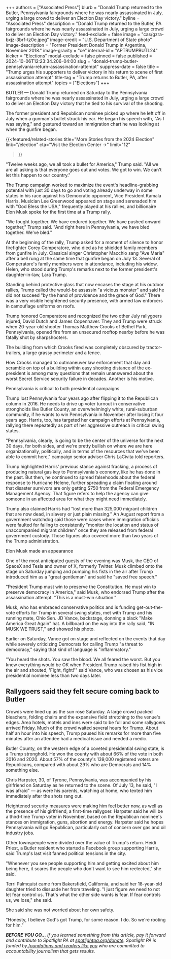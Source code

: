 +++
authors = ["Associated Press"]
blurb = "Donald Trump returned to the Butler, Pennsylvania fairgrounds where he was nearly assassinated in July, urging a large crowd to deliver an Election Day victory."
byline = "Associated Press"
description = "Donald Trump returned to the Butler, PA fairgrounds where he was nearly assassinated in July, urging a large crowd to deliver an Election Day victory."
feed-exclude = false
image = "cas/gzra-bxjz-3brf-tz0e.jpeg"
image-credit = "U.S. Department of State photo"
image-description = "Former President Donald Trump in Argentina, November 2018."
image-gravity = "ce"
internal-id = "APTRUMPBUTL24"
kicker = "Elections"
modal-exclude = false
pinned = false
published = 2024-10-06T12:23:34.206-04:00
slug = "donald-trump-butler-pennsylvania-return-assassination-attempt"
suppress-date = false
title = "Trump urges his supporters to deliver victory in his return to scene of first assassination attempt"
title-tag = "Trump returns to Butler, PA, after assassination attempt"
topics = ["Elections"]
+++

BUTLER — Donald Trump returned on Saturday to the Pennsylvania fairgrounds where he was nearly assassinated in July, urging a large crowd to deliver an Election Day victory that he tied to his survival of the shooting.

The former president and Republican nominee picked up where he left off in July when a gunman&#39;s bullet struck his ear. He began his speech with, &#34;As I was saying,&#34; and gestured toward an immigration chart he was looking at when the gunfire began.

{{<featured/related-stories 
  title="More Stories from the 2024 Election" 
  link="/election"
  cta="Visit the Election Center →"
  limit="12"
>}}

&#34;Twelve weeks ago, we all took a bullet for America,&#34; Trump said. &#34;All we are all asking is that everyone goes out and votes. We got to win. We can&#39;t let this happen to our country.&#34;

The Trump campaign worked to maximize the event&#39;s headline-grabbing potential with just 30 days to go and voting already underway in some states in his race against his Democratic opponent, Vice President Kamala Harris. Musician Lee Greenwood appeared on stage and serenaded him with &#34;God Bless the USA,&#34; frequently played at his rallies, and billionaire Elon Musk spoke for the first time at a Trump rally.

&#34;We fought together. We have endured together. We have pushed onward together,&#34; Trump said. &#34;And right here in Pennsylvania, we have bled together. We&#39;ve bled.&#34;

At the beginning of the rally, Trump asked for a moment of silence to honor firefighter Corey Comperatore, who died as he shielded family members from gunfire in July. Classical singer Christopher Macchio sang &#34;Ave Maria&#34; after a bell rung at the same time that gunfire began on July 13. Several of Comperatore&#39;s family members were in attendance, including his widow, Helen, who stood during Trump&#39;s remarks next to the former president&#39;s daughter-in-law, Lara Trump.

Standing behind protective glass that now encases the stage at his outdoor rallies, Trump called the would-be assassin &#34;a vicious monster&#34; and said he did not succeed &#34;by the hand of providence and the grace of God.&#34; There was a very visible heightened security presence, with armed law enforcers in camouflage uniforms on roofs.

Trump honored Comperatore and recognized the two other July rallygoers injured, David Dutch and James Copenhaver. They and Trump were struck when 20-year-old shooter Thomas Matthew Crooks of Bethel Park, Pennsylvania, opened fire from an unsecured rooftop nearby before he was fatally shot by sharpshooters.

The building from which Crooks fired was completely obscured by tractor-trailers, a large grassy perimeter and a fence.

How Crooks managed to outmaneuver law enforcement that day and scramble on top of a building within easy shooting distance of the ex-president is among many questions that remain unanswered about the worst Secret Service security failure in decades. Another is his motive.

Pennsylvania is critical to both presidential campaigns

Trump lost Pennsylvania four years ago after flipping it to the Republican column in 2016. He needs to drive up voter turnout in conservative strongholds like Butler County, an overwhelmingly white, rural-suburban community, if he wants to win Pennsylvania in November after losing it four years ago. Harris, too, has targeted her campaign efforts at Pennsylvania, rallying there repeatedly as part of her aggressive outreach in critical swing states.

&#34;Pennsylvania, clearly, is going to be the center of the universe for the next 30 days, for both sides, and we&#39;re pretty bullish on where we are here organizationally, politically, and in terms of the resources that we&#39;ve been able to commit here,&#34; campaign senior adviser Chris LaCivita told reporters.

Trump highlighted Harris&#39; previous stance against fracking, a process of producing natural gas key to Pennsylvania&#39;s economy, like he has done in the past. But then, he continued to spread falsehoods about the federal response to Hurricane Helene, further spreading a claim floating around that disaster survivors are only getting $750 from the Federal Emergency Management Agency. That figure refers to help the agency can give someone in an affected area for what they might need immediately.

Trump also claimed Harris had &#34;lost more than 325,000 migrant children that are now dead, in slavery or just plain missing.&#34; An August report from a government watchdog said those were cases where immigration officials were faulted for failing to consistently &#34;monitor the location and status of unaccompanied migrant children&#34; once they are released from federal government custody. Those figures also covered more than two years of the Trump administration.

Elon Musk made an appearance

One of the most anticipated guests of the evening was Musk, the CEO of SpaceX and Tesla and owner of X, formerly Twitter. Musk climbed onto the stage on Saturday jumping and pumping his fists in the air after Trump introduced him as a &#34;great gentleman&#34; and said he &#34;saved free speech.&#34;

&#34;President Trump must win to preserve the Constitution. He must win to preserve democracy in America,&#34; said Musk, who endorsed Trump after the assassination attempt. &#34;This is a must-win situation.&#34;

Musk, who has embraced conservative politics and is funding get-out-the-vote efforts for Trump in several swing states, met with Trump and his running mate, Ohio Sen. JD Vance, backstage, donning a black &#34;Make America Great Again&#34; hat. A billboard on the way into the rally said, &#34;IN MUSK WE TRUST,&#34; and showed his photo.

Earlier on Saturday, Vance got on stage and reflected on the events that day while severely criticizing Democrats for calling Trump &#34;a threat to democracy,&#34; saying that kind of language is &#34;inflammatory.&#34;

&#34;You heard the shots. You saw the blood. We all feared the worst. But you knew everything would be OK when President Trump raised his fist high in the air and shouted, &#39;Fight, fight!&#39;&#34; said Vance, who was chosen as his vice presidential nominee less than two days later.

## Rallygoers said they felt secure coming back to Butler

Crowds were lined up as the sun rose Saturday. A large crowd packed bleachers, folding chairs and the expansive field stretching to the venue&#39;s edges. Area hotels, motels and inns were said to be full and some rallygoers arrived Friday. Much of the crowd waited several hours for Trump. About half an hour into his speech, Trump paused his remarks for more than five minutes after an attendee had a medical issue and needed a medic.

Butler County, on the western edge of a coveted presidential swing state, is a Trump stronghold. He won the county with about 66% of the vote in both 2016 and 2020. About 57% of the county&#39;s 139,000 registered voters are Republicans, compared with about 29% who are Democrats and 14% something else.

Chris Harpster, 30, of Tyrone, Pennsylvania, was accompanied by his girlfriend on Saturday as he returned to the scene. Of July 13, he said, &#34;I was afraid&#34; — as were his parents, watching at home, who texted him immediately after the shots rang out.

Heightened security measures were making him feel better now, as well as the presence of his girlfriend, a first-time rallygoer. Harpster said he will be a third-time Trump voter in November, based on the Republican nominee&#39;s stances on immigration, guns, abortion and energy. Harpster said he hopes Pennsylvania will go Republican, particularly out of concern over gas and oil industry jobs.

Other townspeople were divided over the value of Trump&#39;s return. Heidi Priest, a Butler resident who started a Facebook group supporting Harris, said Trump&#39;s last visit fanned political tensions in the city.

&#34;Whenever you see people supporting him and getting excited about him being here, it scares the people who don&#39;t want to see him reelected,&#34; she said.

Terri Palmquist came from Bakersfield, California, and said her 18-year-old daughter tried to dissuade her from traveling. &#34;I just figure we need to not let fear control us. That&#39;s what the other side wants is fear. If fear controls us, we lose,&#34; she said.

She said she was not worried about her own safety.

&#34;Honesty, I believe God&#39;s got Trump, for some reason. I do. So we&#39;re rooting for him.&#34;<strong></strong>

<strong><em>BEFORE YOU GO…</em></strong><em> If you learned something from this article, pay it forward and contribute to Spotlight PA at </em><a href="https://www.spotlightpa.org/donate"><em>spotlightpa.org/donate</em></a><em>. Spotlight PA is funded by</em><a href="https://www.spotlightpa.org/support"><em> foundations and readers like you</em></a><em> who are committed to accountability journalism that gets results.</em>

